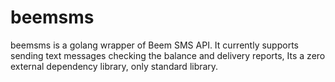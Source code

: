 # beemsms
beemsms is a golang wrapper of Beem SMS API. It currently supports sending text messages
checking the balance and delivery reports, Its a zero external dependency library, only standard library.
